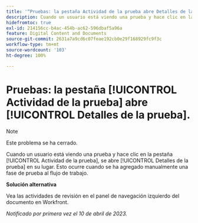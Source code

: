 ```yaml
---
title: '“Pruebas: la pestaña Actividad de la prueba abre Detalles de la prueba”'
description: Cuando un usuario está viendo una prueba y hace clic en la pestaña Actividad de la prueba, se abre Detalles de la prueba en su lugar. Esto ocurre cuando se ha agregado manualmente una fase de prueba al flujo de trabajo.
hidefromtoc: true
exl-id: 214156cc-b4ac-454b-ac62-596dbaf5a96a
feature: Digital Content and Documents
source-git-commit: 2631a7a9cd6c07feae192cb0e29f168929fc9f3c
workflow-type: tm+mt
source-wordcount: '103'
ht-degree: 100%

---
```


# Pruebas: la pestaña [!UICONTROL Actividad de la prueba] abre [!UICONTROL Detalles de la prueba].

<!--This article is on WF and WFP TOCs-->

<!--Valid issue, live for workaround-->

>[!NOTE]
>
>Este problema se ha cerrado.

Cuando un usuario está viendo una prueba y hace clic en la pestaña [!UICONTROL Actividad de la prueba], se abre [!UICONTROL Detalles de la prueba] en su lugar. Esto ocurre cuando se ha agregado manualmente una fase de prueba al flujo de trabajo.

**Solución alternativa**

Vea las actividades de revisión en el panel de navegación izquierdo del documento en Workfront.

_Notificado por primera vez el 10 de abril de 2023._
